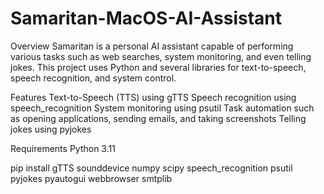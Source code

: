 # Samaritan-MacOS-AI-Assistant
 
Overview
Samaritan is a personal AI assistant capable of performing various tasks such as web searches, system monitoring, and even telling jokes. This project uses Python and several libraries for text-to-speech, speech recognition, and system control.

Features
Text-to-Speech (TTS) using gTTS
Speech recognition using speech_recognition
System monitoring using psutil
Task automation such as opening applications, sending emails, and taking screenshots
Telling jokes using pyjokes

Requirements
Python 3.11

pip install
gTTS
sounddevice
numpy
scipy
speech_recognition
psutil
pyjokes
pyautogui
webbrowser
smtplib
